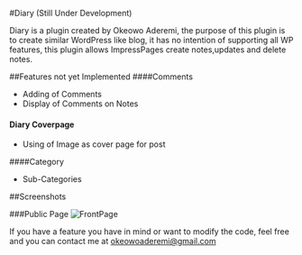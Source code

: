 #Diary (Still Under Development)

Diary is a plugin created by Okeowo Aderemi, the purpose of this plugin is to create similar WordPress like blog, it has no intention of supporting all WP features, this plugin allows ImpressPages create notes,updates and delete notes.

##Features not yet Implemented
####Comments
* Adding of Comments
* Display of Comments on Notes

#### Diary Coverpage
* Using of Image as cover page for post

####Category
* Sub-Categories

##Screenshots


###Public Page
![FrontPage](https://www.flickr.com/photos/89036056@N08/14166484320/)


If you have a feature you have in mind or want to modify the code, feel free and you can contact me at okeowoaderemi@gmail.com

